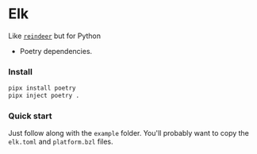 # Elk

Like [`reindeer`](https://github.com/facebookincubator/reindeer) but for Python 
+ Poetry dependencies.

### Install

```sh
pipx install poetry
pipx inject poetry .
```

### Quick start

Just follow along with the `example` folder. You'll probably want to copy the 
`elk.toml` and `platform.bzl` files.

